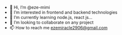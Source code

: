 - 👋 Hi, I’m @eze-mimi
- 👀 I’m interested in frontend and backend technologies
- 🌱 I’m currently learning node.js, react js...
- 💞️ I’m looking to collaborate on any project
- 📫 How to reach me ezemiracle2906@gmail.com

<!---
eze-mimi/eze-mimi is a ✨ special ✨ repository because its `README.md` (this file) appears on your GitHub profile.
You can click the Preview link to take a look at your changes.
--->
